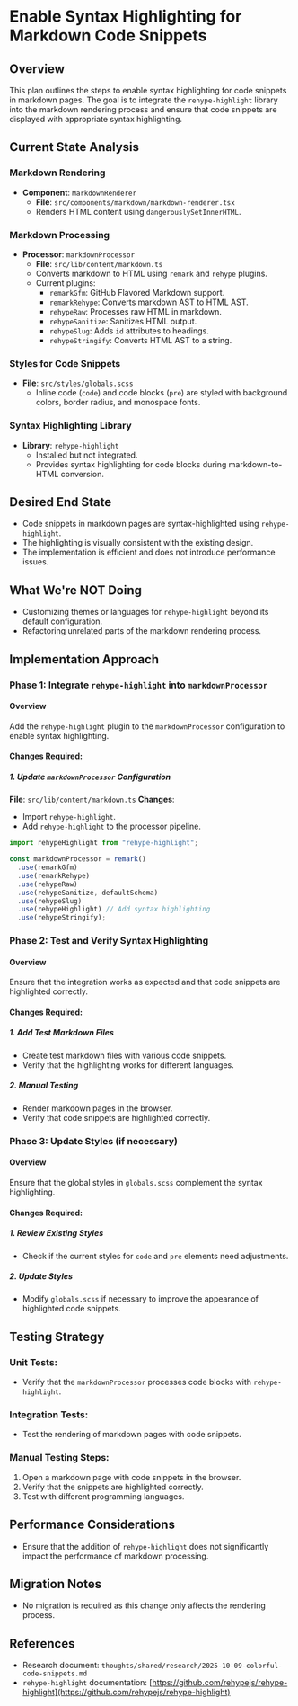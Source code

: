 # Enable Syntax Highlighting for Markdown Code Snippets

## Overview

This plan outlines the steps to enable syntax highlighting for code snippets in markdown pages. The goal is to integrate the `rehype-highlight` library into the markdown rendering process and ensure that code snippets are displayed with appropriate syntax highlighting.

## Current State Analysis

### Markdown Rendering

- **Component**: `MarkdownRenderer`
  - **File**: `src/components/markdown/markdown-renderer.tsx`
  - Renders HTML content using `dangerouslySetInnerHTML`.

### Markdown Processing

- **Processor**: `markdownProcessor`
  - **File**: `src/lib/content/markdown.ts`
  - Converts markdown to HTML using `remark` and `rehype` plugins.
  - Current plugins:
    - `remarkGfm`: GitHub Flavored Markdown support.
    - `remarkRehype`: Converts markdown AST to HTML AST.
    - `rehypeRaw`: Processes raw HTML in markdown.
    - `rehypeSanitize`: Sanitizes HTML output.
    - `rehypeSlug`: Adds `id` attributes to headings.
    - `rehypeStringify`: Converts HTML AST to a string.

### Styles for Code Snippets

- **File**: `src/styles/globals.scss`
  - Inline code (`code`) and code blocks (`pre`) are styled with background colors, border radius, and monospace fonts.

### Syntax Highlighting Library

- **Library**: `rehype-highlight`
  - Installed but not integrated.
  - Provides syntax highlighting for code blocks during markdown-to-HTML conversion.

## Desired End State

- Code snippets in markdown pages are syntax-highlighted using `rehype-highlight`.
- The highlighting is visually consistent with the existing design.
- The implementation is efficient and does not introduce performance issues.

## What We're NOT Doing

- Customizing themes or languages for `rehype-highlight` beyond its default configuration.
- Refactoring unrelated parts of the markdown rendering process.

## Implementation Approach

### Phase 1: Integrate `rehype-highlight` into `markdownProcessor`

#### Overview

Add the `rehype-highlight` plugin to the `markdownProcessor` configuration to enable syntax highlighting.

#### Changes Required:

##### 1. Update `markdownProcessor` Configuration

**File**: `src/lib/content/markdown.ts`
**Changes**:

- Import `rehype-highlight`.
- Add `rehype-highlight` to the processor pipeline.

```typescript
import rehypeHighlight from "rehype-highlight";

const markdownProcessor = remark()
  .use(remarkGfm)
  .use(remarkRehype)
  .use(rehypeRaw)
  .use(rehypeSanitize, defaultSchema)
  .use(rehypeSlug)
  .use(rehypeHighlight) // Add syntax highlighting
  .use(rehypeStringify);
```

### Phase 2: Test and Verify Syntax Highlighting

#### Overview

Ensure that the integration works as expected and that code snippets are highlighted correctly.

#### Changes Required:

##### 1. Add Test Markdown Files

- Create test markdown files with various code snippets.
- Verify that the highlighting works for different languages.

##### 2. Manual Testing

- Render markdown pages in the browser.
- Verify that code snippets are highlighted correctly.

### Phase 3: Update Styles (if necessary)

#### Overview

Ensure that the global styles in `globals.scss` complement the syntax highlighting.

#### Changes Required:

##### 1. Review Existing Styles

- Check if the current styles for `code` and `pre` elements need adjustments.

##### 2. Update Styles

- Modify `globals.scss` if necessary to improve the appearance of highlighted code snippets.

## Testing Strategy

### Unit Tests:

- Verify that the `markdownProcessor` processes code blocks with `rehype-highlight`.

### Integration Tests:

- Test the rendering of markdown pages with code snippets.

### Manual Testing Steps:

1. Open a markdown page with code snippets in the browser.
2. Verify that the snippets are highlighted correctly.
3. Test with different programming languages.

## Performance Considerations

- Ensure that the addition of `rehype-highlight` does not significantly impact the performance of markdown processing.

## Migration Notes

- No migration is required as this change only affects the rendering process.

## References

- Research document: `thoughts/shared/research/2025-10-09-colorful-code-snippets.md`
- `rehype-highlight` documentation: [https://github.com/rehypejs/rehype-highlight](https://github.com/rehypejs/rehype-highlight)
